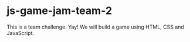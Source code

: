 # js-game-jam-team-2
This is a team challenge. Yay! We will build a game using HTML, CSS and JavaScript.
